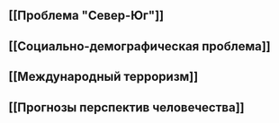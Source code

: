 ## [[Проблема "Север-Юг"]]
## [[Социально-демографическая проблема]] 
## [[Международный терроризм]] 
## [[Прогнозы перспектив человечества]] 